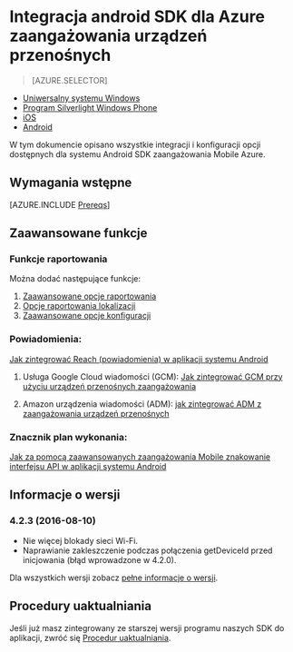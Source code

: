 <properties
    pageTitle="Integracja android SDK dla Azure zaangażowania urządzeń przenośnych"
    description="Omówienie integracji Azure Mobile zaangażowania SDK w aplikacje"
    services="mobile-engagement"
    documentationCenter="mobile"
    authors="piyushjo"
    manager="erikre"
    editor="" />

<tags
    ms.service="mobile-engagement"
    ms.workload="mobile"
    ms.tgt_pltfrm="mobile-android"
    ms.devlang="Java"
    ms.topic="article"
    ms.date="08/12/2016"
    ms.author="piyushjo;ricksal" />

# <a name="android-sdk-integration-for-azure-mobile-engagement"></a>Integracja android SDK dla Azure zaangażowania urządzeń przenośnych

> [AZURE.SELECTOR]
- [Uniwersalny systemu Windows](mobile-engagement-windows-store-sdk-overview.md)
- [Program Silverlight Windows Phone](mobile-engagement-windows-phone-sdk-overview.md)
- [iOS](mobile-engagement-ios-sdk-overview.md)
- [Android](mobile-engagement-android-sdk-overview.md)

W tym dokumencie opisano wszystkie integracji i konfiguracji opcji dostępnych dla systemu Android SDK zaangażowania Mobile Azure.

## <a name="prerequisites"></a>Wymagania wstępne

[AZURE.INCLUDE [Prereqs](../../includes/mobile-engagement-android-prereqs.md)]

## <a name="advanced-features"></a>Zaawansowane funkcje

### <a name="reporting-features"></a>Funkcje raportowania

Można dodać następujące funkcje:

1. [Zaawansowane opcje raportowania](mobile-engagement-android-advanced-reporting.md)
2. [Opcje raportowania lokalizacji](mobile-engagement-android-location-reporting.md)
3. [Zaawansowane opcje konfiguracji](mobile-engagement-android-advanced-configuration.md)

### <a name="notifications"></a>Powiadomienia:
[Jak zintegrować Reach (powiadomienia) w aplikacji systemu Android](mobile-engagement-android-integrate-engagement-reach.md)

1. Usługa Google Cloud wiadomości (GCM): [Jak zintegrować GCM przy użyciu urządzeń przenośnych zaangażowania](mobile-engagement-android-gcm-integrate.md)

2. Amazon urządzenia wiadomości (ADM): [jak zintegrować ADM z zaangażowania urządzeń przenośnych](mobile-engagement-android-adm-integrate.md)

### <a name="tag-plan-implementation"></a>Znacznik plan wykonania:
[Jak za pomocą zaawansowanych zaangażowania Mobile znakowanie interfejsu API w aplikacji systemu Android](mobile-engagement-android-use-engagement-api.md)

## <a name="release-notes"></a>Informacje o wersji

### <a name="423-08102016"></a>4.2.3 (2016-08-10)

 - Nie więcej blokady sieci Wi-Fi.
 - Naprawianie zakleszczenie podczas połączenia getDeviceId przed inicjowania (błąd wprowadzone w 4.2.0).

Dla wszystkich wersji zobacz [pełne informacje o wersji](mobile-engagement-android-release-notes.md).

## <a name="upgrade-procedures"></a>Procedury uaktualniania

Jeśli już masz zintegrowany ze starszej wersji programu naszych SDK do aplikacji, zwróć się [Procedur uaktualniania](mobile-engagement-android-upgrade-procedure.md).
